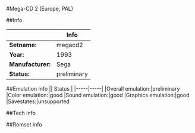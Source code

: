 #Mega-CD 2 (Europe, PAL)

##Info

||Info|
|-----|-----|
|**Setname:**|megacd2
|**Year:**|1993
|**Manufacturer:**|Sega
|**Status:**|preliminary

##Emulation info
|| Status |
|-----|-----|
|Overall emulation:|preliminary
|Color emulation:|good
|Sound emulation:|good
|Graphics emulation:|good
|Savestates:|unsupported

##Tech info

##Romset info

<!--- START OF EDITED COMMENT DO NOT TOUCH TEXT ABOVE-->
